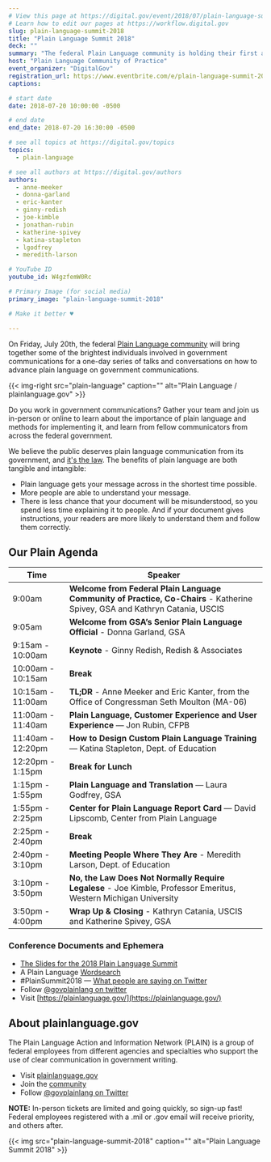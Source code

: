 ```yaml
---
# View this page at https://digital.gov/event/2018/07/plain-language-summit-2018
# Learn how to edit our pages at https://workflow.digital.gov
slug: plain-language-summit-2018
title: "Plain Language Summit 2018"
deck: ""
summary: "The federal Plain Language community is holding their first all-day summit in Washington D.C., and you’re invited!"
host: "Plain Language Community of Practice"
event_organizer: "DigitalGov"
registration_url: https://www.eventbrite.com/e/plain-language-summit-2018-tickets-46589162439
captions: 

# start date
date: 2018-07-20 10:00:00 -0500

# end date
end_date: 2018-07-20 16:30:00 -0500

# see all topics at https://digital.gov/topics
topics: 
  - plain-language

# see all authors at https://digital.gov/authors
authors: 
  - anne-meeker
  - donna-garland
  - eric-kanter
  - ginny-redish
  - joe-kimble
  - jonathan-rubin
  - katherine-spivey
  - katina-stapleton
  - lgodfrey
  - meredith-larson

# YouTube ID
youtube_id: W4gzfemW0Rc

# Primary Image (for social media)
primary_image: "plain-language-summit-2018"

# Make it better ♥

---
```


On Friday, July 20th, the federal [Plain Language community](https://digital.gov/communities/plain-language/) will bring together some of the brightest individuals involved in government communications for a one-day series of talks and conversations on how to advance plain language on government communications.

{{< img-right src="plain-language" caption="" alt="Plain Language / plainlanguage.gov" >}}

Do you work in government communications? Gather your team and join us in-person or online to learn about the importance of plain language and methods for implementing it, and learn from fellow communicators from across the federal government.

We believe the public deserves plain language communication from its government, and [it's the law](https://www.plainlanguage.gov/law/). The benefits of plain language are both tangible and intangible:

- Plain language gets your message across in the shortest time possible.
- More people are able to understand your message.
- There is less chance that your document will be misunderstood, so you spend less time explaining it to people. And if your document gives instructions, your readers are more likely to understand them and follow them correctly.

## Our Plain Agenda

| Time              | Speaker                                                                                                                     |
|-------------------|-----------------------------------------------------------------------------------------------------------------------------|
| 9:00am            | **Welcome from Federal Plain Language Community of Practice, Co-Chairs** - Katherine Spivey, GSA and Kathryn Catania, USCIS |
| 9:05am            | **Welcome from GSA’s Senior Plain Language Official** - Donna Garland, GSA                                                  |
| 9:15am - 10:00am  | **Keynote** - Ginny Redish, Redish & Associates                                                                             |
| 10:00am - 10:15am | **Break**                                                                                                                   |
| 10:15am - 11:00am | **TL;DR** - Anne Meeker and Eric Kanter, from the Office of Congressman Seth Moulton (MA-06)                            |
| 11:00am - 11:40am | **Plain Language, Customer Experience and User Experience** — Jon Rubin, CFPB                                               |
| 11:40am - 12:20pm | **How to Design Custom Plain Language Training** — Katina Stapleton, Dept. of Education                                     |
| 12:20pm - 1:15pm  | **Break for Lunch**                                                                                                         |
| 1:15pm - 1:55pm   | **Plain Language and Translation** — Laura Godfrey, GSA                                                                                  |
| 1:55pm - 2:25pm   | **Center for Plain Language Report Card** — David Lipscomb, Center from Plain Language                                          |
| 2:25pm - 2:40pm   | **Break**                                                                                                                   |
| 2:40pm - 3:10pm   | **Meeting People Where They Are** - Meredith Larson, Dept. of Education                                                                    |
| 3:10pm - 3:50pm   | **No, the Law Does Not Normally Require Legalese** - Joe Kimble, Professor Emeritus, Western Michigan University            |
| 3:50pm - 4:00pm   | **Wrap Up & Closing** - Kathryn Catania, USCIS and Katherine Spivey, GSA                                                  |


### Conference Documents and Ephemera
- [The Slides for the 2018 Plain Language Summit](https://s3.amazonaws.com/digitalgov/2018-Plain-Language-Summit.pdf)
- A Plain Language [Wordsearch](https://s3.amazonaws.com/digitalgov/wordsearch.png)
- #PlainSummit2018 — [What people are saying on Twitter](https://twitter.com/hashtag/PlainSummit2018)
- Follow [@govplainlang on twitter](https://twitter.com/govplainlang)
- Visit [https://plainlanguage.gov/](https://plainlanguage.gov/)


## About plainlanguage.gov

The Plain Language Action and Information Network (PLAIN) is a group of federal employees from different agencies and specialties who support the use of clear communication in government writing.

- Visit [plainlanguage.gov](https://www.plainlanguage.gov/)
- Join the [community](https://digital.gov/communities/plain-language/)
- Follow [@govplainlang on Twitter](https://twitter.com/govplainlang)


**NOTE:** In-person tickets are limited and going quickly, so sign-up fast! Federal employees registered with a .mil or .gov email will receive priority, and others after.


{{< img src="plain-language-summit-2018" caption="" alt="Plain Language Summit 2018" >}}
